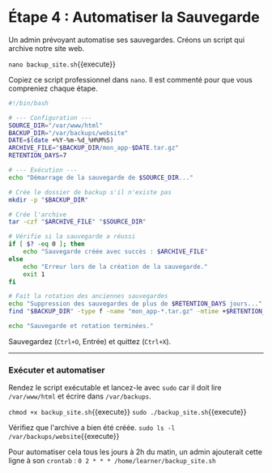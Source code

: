 # Étape 4 : Automatiser la Sauvegarde

Un admin prévoyant automatise ses sauvegardes. Créons un script qui archive notre site web.

`nano backup_site.sh`{{execute}}

Copiez ce script professionnel dans `nano`. Il est commenté pour que vous compreniez chaque étape.

```bash
#!/bin/bash

# --- Configuration ---
SOURCE_DIR="/var/www/html"
BACKUP_DIR="/var/backups/website"
DATE=$(date +%Y-%m-%d_%H%M%S)
ARCHIVE_FILE="$BACKUP_DIR/mon_app-$DATE.tar.gz"
RETENTION_DAYS=7

# --- Exécution ---
echo "Démarrage de la sauvegarde de $SOURCE_DIR..."

# Crée le dossier de backup s'il n'existe pas
mkdir -p "$BACKUP_DIR"

# Crée l'archive
tar -czf "$ARCHIVE_FILE" "$SOURCE_DIR"

# Vérifie si la sauvegarde a réussi
if [ $? -eq 0 ]; then
    echo "Sauvegarde créée avec succès : $ARCHIVE_FILE"
else
    echo "Erreur lors de la création de la sauvegarde."
    exit 1
fi

# Fait la rotation des anciennes sauvegardes
echo "Suppression des sauvegardes de plus de $RETENTION_DAYS jours..."
find "$BACKUP_DIR" -type f -name "mon_app-*.tar.gz" -mtime +$RETENTION_DAYS -delete

echo "Sauvegarde et rotation terminées."
```
Sauvegardez (`Ctrl+O`, Entrée) et quittez (`Ctrl+X`).

---
### Exécuter et automatiser

Rendez le script exécutable et lancez-le avec `sudo` car il doit lire `/var/www/html` et écrire dans `/var/backups`.

`chmod +x backup_site.sh`{{execute}}
`sudo ./backup_site.sh`{{execute}}

Vérifiez que l'archive a bien été créée.
`sudo ls -l /var/backups/website`{{execute}}

Pour automatiser cela tous les jours à 2h du matin, un admin ajouterait cette ligne à son `crontab` :
`0 2 * * * /home/learner/backup_site.sh`